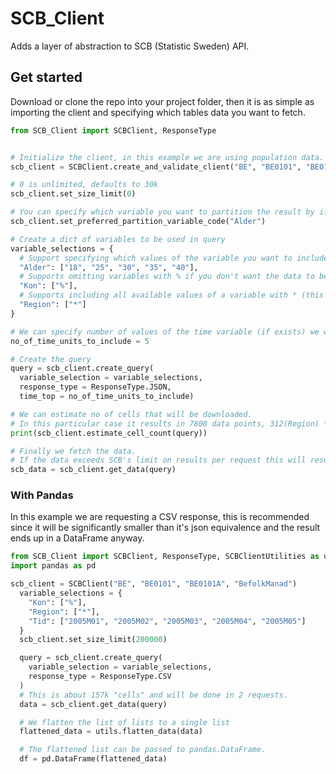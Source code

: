 # SCB_Client
Adds a layer of abstraction to SCB (Statistic Sweden) API.

## Get started
Download or clone the repo into your project folder, then it is as simple as importing the client and specifying which tables data you want to fetch. 

```Python
from SCB_Client import SCBClient, ResponseType


# Initialize the client, in this example we are using population data.
scb_client = SCBClient.create_and_validate_client("BE", "BE0101", "BE0101A", "BefolkManad") 

# 0 is unlimited, defaults to 30k
scb_client.set_size_limit(0) 

# You can specify which variable you want to partition the result by if result exceeds SCB limit, defaults to the variable with most values.
scb_client.set_preferred_partition_variable_code("Alder") 

# Create a dict of variables to be used in query
variable_selections = {
  # Support specifying which values of the variable you want to include
  "Alder": ["18", "25", "30", "35", "40"],
  # Supports omitting variables with % if you don't want the data to be grouped by that 
  "Kon": ["%"],
  # Supports including all available values of a variable with * (this is the defualt behaviour if variable is not specifyed in query).
  "Region": ["*"] 
}

# We can specify number of values of the time variable (if exists) we would like to include by using time_top
no_of_time_units_to_include = 5

# Create the query
query = scb_client.create_query(
  variable_selection = variable_selections, 
  response_type = ResponseType.JSON,
  time_top = no_of_time_units_to_include)

# We can estimate no of cells that will be downloaded.
# In this particular case it results in 7800 data points, 312(Region) * 5(Alder) * 1(Kon) * 5(time units)
print(scb_client.estimate_cell_count(query))

# Finally we fetch the data.
# If the data exceeds SCB's limit on results per request this will result in multiple requests.
scb_data = scb_client.get_data(query)
```

### With Pandas
In this example we are requesting a CSV response, this is recommended since it will be significantly smaller than it's json equivalence and the result ends up in a DataFrame anyway.
```Python
from SCB_Client import SCBClient, ResponseType, SCBClientUtilities as utils
import pandas as pd

scb_client = SCBClient("BE", "BE0101", "BE0101A", "BefolkManad")
  variable_selections = {
    "Kon": ["%"],
    "Region": ["*"],
    "Tid": ["2005M01", "2005M02", "2005M03", "2005M04", "2005M05"]
  }
  scb_client.set_size_limit(200000)

  query = scb_client.create_query(
    variable_selection = variable_selections, 
    response_type = ResponseType.CSV
  )
  # This is about 157k "cells" and will be done in 2 requests.
  data = scb_client.get_data(query)

  # We flatten the list of lists to a single list
  flattened_data = utils.flatten_data(data)

  # The flattened list can be passed to pandas.DataFrame.
  df = pd.DataFrame(flattened_data)
```